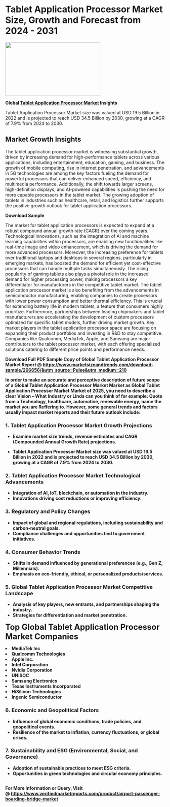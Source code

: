 <H1>Tablet Application Processor Market Size, Growth and Forecast from 2024 - 2031</H1><img class="aligncenter size-medium wp-image-584254" src="https://thirdeyenews.in/wp-content/uploads/2024/09/Global-Market-Research-300x168.jpeg" alt="" width="300" height="168" /><p><strong>Global&nbsp;<a href="https://www.marketsizeandtrends.com/download-sample/266656/&amp;utm_source=Pulse&amp;utm_medium=210">Tablet Application Processor Market</a> Insights</strong></p><p>Tablet Application Processor Market size was valued at USD 19.5 Billion in 2022 and is projected to reach USD 34.5 Billion by 2030, growing at a CAGR of 7.9% from 2024 to 2030.</p><p><h2>Market Growth Insights</h2> <p>The tablet application processor market is witnessing substantial growth, driven by increasing demand for high-performance tablets across various applications, including entertainment, education, gaming, and business. The growth of mobile computing, rise in internet penetration, and advancements in 5G technologies are among the key factors fueling the demand for powerful processors that can deliver enhanced speed, efficiency, and multimedia performance. Additionally, the shift towards larger screens, high-definition displays, and AI-powered capabilities is pushing the need for more capable processors in the tablet market. The growing adoption of tablets in industries such as healthcare, retail, and logistics further supports the positive growth outlook for tablet application processors.</p> <p><strong>Download Sample</strong></p> <p>The market for tablet application processors is expected to expand at a robust compound annual growth rate (CAGR) over the coming years. Technological innovations, such as the integration of AI and machine learning capabilities within processors, are enabling new functionalities like real-time image and video enhancement, which is driving the demand for more advanced processors. Moreover, the increasing preference for tablets over traditional laptops and desktops in several regions, particularly in emerging markets, has boosted the demand for efficient yet cost-effective processors that can handle multiple tasks simultaneously. The rising popularity of gaming tablets also plays a pivotal role in the increased demand for higher processing power, making processors a key differentiator for manufacturers in the competitive tablet market. The tablet application processor market is also benefiting from the advancements in semiconductor manufacturing, enabling companies to create processors with lower power consumption and better thermal efficiency. This is crucial for extending battery life in modern tablets, a feature that consumers highly prioritize. Furthermore, partnerships between leading chipmakers and tablet manufacturers are accelerating the development of custom processors optimized for specific tablet models, further driving market growth. Key market players in the tablet application processor space are focusing on expanding their product portfolios and investing in R&D to stay competitive. Companies like Qualcomm, MediaTek, Apple, and Samsung are major contributors to the tablet processor market, with each offering specialized solutions catering to different price points and performance needs. <p><strong></p><p><span class=""><strong>Download Full PDF Sample Copy of Global Tablet Application Processor Market Report</strong> @ <a href="https://www.marketsizeandtrends.com/download-sample/266656/&amp;utm_source=Pulse&amp;utm_medium=210" target="_blank">https://www.marketsizeandtrends.com/download-sample/266656/&amp;utm_source=Pulse&amp;utm_medium=210</a></span></p><p>In order to make an accurate and perceptive description of future scope of a Global&nbsp;Tablet Application Processor Market Market as Global&nbsp;Tablet Application Processor Market Market of 2025, you need to describe a clear Vision &ndash; What Industry or Linda can you think of for example: Quote from a Technology, healthcare, automotive, renewable energy, name the market you are Reffering to. However, some general trends and factors usually impact market reports and their future outlook include:</p><h3>1.&nbsp;<strong>Tablet Application Processor Market Growth Projections</strong></h3><ul><li>Examine market size trends, revenue estimates and CAGR (Compounded Annual Growth Rate) projections.</li><li><p>Tablet Application Processor Market size was valued at USD 19.5 Billion in 2022 and is projected to reach USD 34.5 Billion by 2030, growing at a CAGR of 7.9% from 2024 to 2030.</p></li></ul><h3>2.&nbsp;<strong>Tablet Application Processor Market Technological Advancements</strong></h3><ul><li>Integration of AI, IoT, blockchain, or automation in the industry.</li><li>Innovations driving cost reductions or improving efficiency.</li></ul><h3>3.&nbsp;<strong>Regulatory and Policy Changes</strong></h3><ul><li>Impact of global and regional regulations, including sustainability and carbon-neutral goals.</li><li>Compliance challenges and opportunities tied to government initiatives.</li></ul><h3>4.&nbsp;<strong>Consumer Behavior Trends</strong></h3><ul><li>Shifts in demand influenced by generational preferences (e.g., Gen Z, Millennials).</li><li>Emphasis on eco-friendly, ethical, or personalized products/services.</li></ul><h3>5.&nbsp;<strong>Global Tablet Application Processor Market Competitive Landscape</strong></h3><ul><li>Analysis of key players, new entrants, and partnerships shaping the industry.</li><li>Strategies for differentiation and market penetration.</li></ul><p data-pm-slice="1 1 []"><span style="color: inherit; font-family: inherit; font-size: 25px;">Top Global Tablet Application Processor Market Companies</span></p><div class="" data-test-id=""><p><li>MediaTek Inc</li><li> Qualcomm Technologies</li><li> Apple Inc.</li><li> Intel Corporation</li><li> Nvidia Corporation</li><li> UNISOC</li><li> Samsung Electronics</li><li> Texas Instruments Incorporated</li><li> HiSilicon Technologies</li><li> Ingenic Semiconductor</li></p></div><h3>6.&nbsp;<strong>Economic and Geopolitical Factors</strong></h3><ul><li>Influence of global economic conditions, trade policies, and geopolitical events.</li><li>Resilience of the market to inflation, currency fluctuations, or global crises.</li></ul><h3>7.&nbsp;<strong>Sustainability and ESG (Environmental, Social, and Governance)</strong></h3><ul><li>Adoption of sustainable practices to meet ESG criteria.</li><li>Opportunities in green technologies and circular economy principles.</li></ul><h2><strong style="font-size: 14px;">For More Information or Query, Visit @&nbsp;</strong><a style="background-color: #ffffff; font-size: 14px;" href="https://www.marketsizeandtrends.com/report/tablet-application-processor-market/" target="_blank">https://www.verifiedmarketreports.com/product/airport-passenger-boarding-bridge-market</a></h2>
